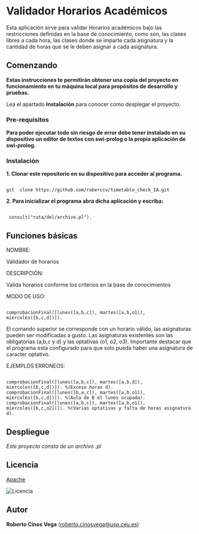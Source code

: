 # Validador Horarios Académicos

  

  Esta aplicación sirve para validar Horarios académicos bajo las restricciones definidas en la base de conocimiento, como son, las clases libres a cada hora, las clases donde se imparte cada asignatura y la cantidad de horas que se le deben asignar a cada asignatura.

  

## Comenzando

  

__Estas instrucciones te permitirán obtener una copia del proyecto en funcionamiento en tu máquina local para propósitos de desarrollo y pruebas.__

  

Lea el apartado ****Instalación**** para conocer como desplegar el proyecto.

  

  

### Pre-requisitos

  

__Para poder ejecutar todo sin riesgo de error debe tener instalado en su dispositivo un editor de textos con swi-prolog o la propia aplicación de swi-prolog.__

  

  

### Instalación

  

__1. Clonar este repositorio en su dispositivo para acceder al programa.__

  

```

git  clone https://github.com/roberccv/timetable_check_IA.git

```

__2. Para inicializar el programa abra dicha aplicación y escriba:__

 

```

 consult("ruta/del/archivo.pl").

```

  

## Funciones básicas

  

NOMBRE:

Validador de horarios 

  
DESCRIPCIÓN:

Valida horarios conforme los criterios en la base de conocimientos


MODO DE USO: 

```

comprobacionFinal([lunes([a,b,c]), martes([a,b,o1]), miercoles([b,c,d])]).

```


El comando superior se corresponde con un horario válido, las asignaturas pueden ser modificadas a gusto.
Las asignaturas existentes son las obligatorias (a,b,c y d)  y las optativas (o1, o2, o3). Importante destacar que el programa esta configurado para que solo pueda haber una asignatura de 
caracter optativo.

EJEMPLOS ERRONEOS:

```

comprobacionFinal([lunes([a,b,c]), martes([a,b,d]), miercoles([b,c,d])]). %(Exceso horas d).
comprobacionFinal([lunes([b,a,c]), martes([a,b,o1]), miercoles([b,c,d])]). %(Aula de B el lunes ocupada).
comprobacionFinal([lunes([a,b,c]), martes([a,b,o1]), miercoles([b,c,o2])]). %(Varias optativas y falta de horas asignatura d).

```


## Despliegue

  

_Este proyecto consta de un archivo .pl_ 

  

## Licencia

  

[Apache](https://www.apache.org/licenses/LICENSE-2.0)

  

![Licencia](https://licensebuttons.net/l/by/3.0/88x31.png "Licencia")

  

## Autor

**Roberto Cinos Vega** (roberto.cinosvega@usp.ceu.es)

